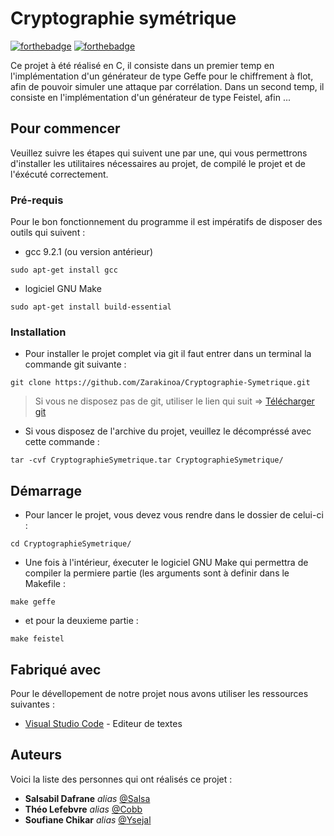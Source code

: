 # Cryptographie symétrique

[![forthebadge](http://forthebadge.com/images/badges/built-with-love.svg)](http://forthebadge.com)  [![forthebadge](http://forthebadge.com/images/badges/powered-by-electricity.svg)](http://forthebadge.com)

Ce projet à été réalisé en C, il consiste dans un premier temp en l'implémentation d'un générateur de type Geffe pour le chiffrement à flot, afin de pouvoir simuler une attaque par corrélation.
Dans un second temp, il consiste en l'implémentation d'un générateur de type Feistel, afin ...


## Pour commencer

Veuillez suivre les étapes qui suivent une par une, qui vous permettrons d'installer les utilitaires nécessaires au projet, de compilé le projet et de l'éxécuté correctement.

### Pré-requis

Pour le bon fonctionnement du programme il est impératifs de disposer des outils qui suivent :
- gcc 9.2.1 (ou version antérieur) 

```
sudo apt-get install gcc
```

- logiciel GNU Make 

```
sudo apt-get install build-essential
```


### Installation

* Pour installer le projet complet via git il faut entrer dans un terminal la commande git suivante :

```
git clone https://github.com/Zarakinoa/Cryptographie-Symetrique.git
``` 

>Si vous ne disposez pas de git, utiliser le lien qui suit => [Télécharger git](https://gist.github.com/derhuerst/1b15ff4652a867391f03)

* Si vous disposez de l'archive du projet, veuillez le décompréssé avec cette commande :

```
tar -cvf CryptographieSymetrique.tar CryptographieSymetrique/
```

## Démarrage

* Pour lancer le projet, vous devez vous rendre dans le dossier de celui-ci :

```
cd CryptographieSymetrique/
```
    
* Une fois à l'intérieur, éxecuter le logiciel GNU Make qui permettra de compiler la permiere partie (les arguments sont à definir dans le Makefile :

```
make geffe
```
* et pour la deuxieme partie :
```
make feistel
```



## Fabriqué avec

Pour le dévellopement de notre projet nous avons utiliser les ressources suivantes :

* [Visual Studio Code](https://code.visualstudio.com/) - Editeur de textes

## Auteurs

Voici la liste des personnes qui ont réalisés ce projet :

* **Salsabil Dafrane** _alias_ [@Salsa](https://github.com/salsabildf)
* **Théo Lefebvre** _alias_ [@Cobb](https://github.com/Zarakinoa)
* **Soufiane Chikar** _alias_ [@Ysejal](https://github.com/Ysejal)

